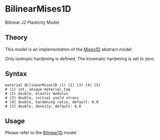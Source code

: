 # BilinearMises1D

Bilinear J2 Plasticity Model

## Theory

This model is an implementation of the [Mises1D](Mises1D.md) abstract model.

Only isotropic hardening is defined. The kinematic hardening is set to zero.

## Syntax

```
material BilinearMises1D (1) (2) (3) [4] [5]
# (1) int, unique material tag
# (2) double, elastic modulus
# (3) double, initial yield stress
# [4] double, hardening ratio, default: 0.0
# [5] double, density, default: 0.0
```

## Usage

Please refer to the [Bilinear1D](Bilinear1D.md) model.
